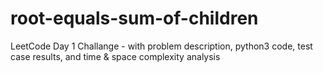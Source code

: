 # root-equals-sum-of-children
LeetCode Day 1 Challange - with problem description, python3 code, test case results, and time &amp; space complexity analysis
